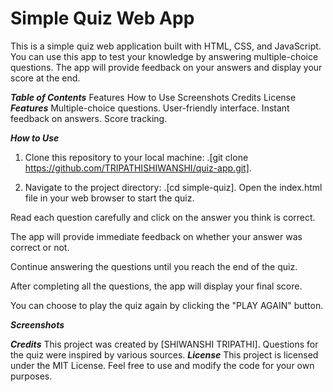 # Simple Quiz Web App
This is a simple quiz web application built with HTML, CSS, and JavaScript. You can use this app to test your knowledge by answering multiple-choice questions. The app will provide feedback on your answers and display your score at the end.

***Table of Contents***
Features
How to Use
Screenshots
Credits
License
***Features***
Multiple-choice questions.
User-friendly interface.
Instant feedback on answers.
Score tracking.

***How to Use***
1. Clone this repository to your local machine:
     .[git clone https://github.com/TRIPATHISHIWANSHI/quiz-app.git].

2. Navigate to the project directory:
     .[cd simple-quiz].
Open the index.html file in your web browser to start the quiz.

Read each question carefully and click on the answer you think is correct.

The app will provide immediate feedback on whether your answer was correct or not.

Continue answering the questions until you reach the end of the quiz.

After completing all the questions, the app will display your final score.

You can choose to play the quiz again by clicking the "PLAY AGAIN" button.

***Screenshots***


***Credits***
This project was created by [SHIWANSHI TRIPATHI].
Questions for the quiz were inspired by various sources.
***License***
This project is licensed under the MIT License. Feel free to use and modify the code for your own purposes.





